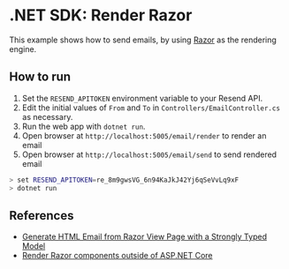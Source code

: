 .NET SDK: Render Razor
=====================================================================

This example shows how to send emails, by using [Razor](https://learn.microsoft.com/en-us/aspnet/core/mvc/views/razor?view=aspnetcore-9.0)
as the rendering engine.


How to run
---------------------------------------------------------------------

1. Set the `RESEND_APITOKEN` environment variable to your Resend API.
2. Edit the initial values of `From` and `To` in `Controllers/EmailController.cs` as necessary.
3. Run the web app with `dotnet run`.
4. Open browser at `http://localhost:5005/email/render` to render an email
5. Open browser at `http://localhost:5005/email/send` to send rendered email

```bash
> set RESEND_APITOKEN=re_8m9gwsVG_6n94KaJkJ42Yj6qSeVvLq9xF
> dotnet run
```


References
---------------------------------------------------------------------

* [Generate HTML Email from Razor View Page with a Strongly Typed Model](https://stackoverflow.com/questions/78085196/generate-html-email-from-razor-view-page-with-a-strongly-typed-model)
* [Render Razor components outside of ASP.NET Core](https://learn.microsoft.com/en-us/aspnet/core/blazor/components/render-components-outside-of-aspnetcore?view=aspnetcore-8.0)
